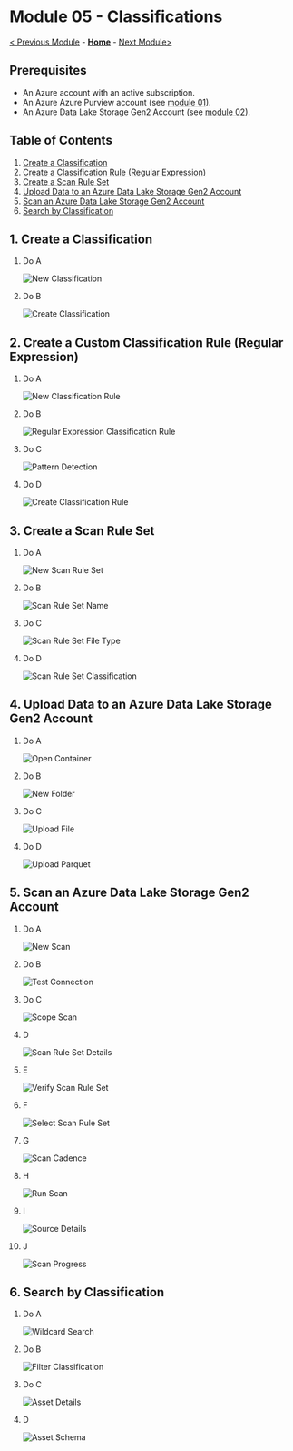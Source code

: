# Module 05 - Classifications

[< Previous Module](../modules/module04.md) - **[Home](../README.md)** - [Next Module>](../modules/module06.md)

## Prerequisites

* An Azure account with an active subscription.
* An Azure Azure Purview account (see [module 01](../modules/module01.md)).
* An Azure Data Lake Storage Gen2 Account (see [module 02](../modules/module02.md)).

## Table of Contents

1. [Create a Classification](#1)
2. [Create a Classification Rule (Regular Expression)](#1)
3. [Create a Scan Rule Set](#1)
4. [Upload Data to an Azure Data Lake Storage Gen2 Account](#1)
5. [Scan an Azure Data Lake Storage Gen2 Account](#1)
6. [Search by Classification](#1)

## 1. Create a Classification

1. Do A

    ![New Classification](../images/module05/05.01-classifications-new.png)

2. Do B

    ![Create Classification](../images/module05/05.02-classifications-create.png)

## 2. Create a Custom Classification Rule (Regular Expression)

1. Do A

    ![New Classification Rule](../images/module05/05.03-classificationrules-new.png)

2. Do B

    ![Regular Expression Classification Rule](../images/module05/05.04-classificationrules-regex.png)

3. Do C

    ![Pattern Detection](../images/module05/05.05-regex-file.png)

4. Do D

    ![Create Classification Rule](../images/module05/05.06-regex-create.png)

## 3. Create a Scan Rule Set

1. Do A

    ![New Scan Rule Set](../images/module05/05.07-scanruleset-new.png)

2. Do B

    ![Scan Rule Set Name](../images/module05/05.08-scanruleset-create.png)

3. Do C

    ![Scan Rule Set File Type](../images/module05/05.09-scanruleset-filetype.png)

4. Do D

    ![Scan Rule Set Classification](../images/module05/05.10-scanruleset-rules.png)

## 4. Upload Data to an Azure Data Lake Storage Gen2 Account

1. Do A

    ![Open Container](../images/module05/05.11-explorer-container.png)

2. Do B

    ![New Folder](../images/module05/05.12-explorer-folder.png)

3. Do C

    ![Upload File](../images/module05/05.13-explorer-upload.png)

4. Do D

    ![Upload Parquet](../images/module05/05.14-explorer-parquet.png)

## 5. Scan an Azure Data Lake Storage Gen2 Account

1. Do A

    ![New Scan](../images/module05/05.15-sources-newscan.png)

2. Do B

    ![Test Connection](../images/module05/05.16-scan-test.png)

3. Do C

    ![Scope Scan](../images/module05/05.17-scan-scope.png)

4. D

    ![Scan Rule Set Details](../images/module05/05.18-scanruleset-viewdetail.png)

5. E

    ![Verify Scan Rule Set](../images/module05/05.19-scanruleset-verify.png)

6. F

    ![Select Scan Rule Set](../images/module05/05.20-scanruleset-select.png)

7. G

    ![Scan Cadence](../images/module05/05.21-scan-trigger.png)

8. H

    ![Run Scan](../images/module05/05.22-scan-saverun.png)

9. I

    ![Source Details](../images/module05/05.23-source-viewdetails.png)

10. J

    ![Scan Progress](../images/module05/05.24-source-progress.png)

## 6. Search by Classification

1. Do A

    ![Wildcard Search](../images/module05/05.25-search-wildcard.png)

2. Do B

    ![Filter Classification](../images/module05/05.26-search-filter.png)

3. Do C

    ![Asset Details](../images/module05/05.27-asset-details.png)

4. D

    ![Asset Schema](../images/module05/05.28-asset-schema.png)
